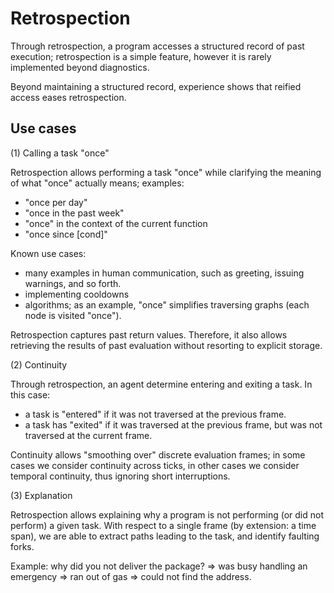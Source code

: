 # Retrospection

Through retrospection, a program accesses a structured record of past execution; retrospection is a simple feature, however it is rarely implemented beyond diagnostics.

Beyond maintaining a structured record, experience shows that reified access eases retrospection.

## Use cases

(1) Calling a task "once"

Retrospection allows performing a task "once" while clarifying the meaning of what "once" actually means; examples:
- "once per day"
- "once in the past week"
- "once" in the context of the current function
- "once since [cond]"

Known use cases:
- many examples in human communication, such as greeting, issuing warnings, and so forth.
- implementing cooldowns
- algorithms; as an example, "once" simplifies traversing graphs (each node is visited "once").

Retrospection captures past return values. Therefore, it also allows retrieving the results of past evaluation without resorting to explicit storage.

(2) Continuity

Through retrospection, an agent determine entering and exiting a task. In this case:
- a task is "entered" if it was not traversed at the previous frame.
- a task has "exited" if it was traversed at the previous frame, but was not traversed at the current frame.

Continuity allows "smoothing over" discrete evaluation frames; in some cases we consider continuity across ticks, in other cases we consider temporal continuity, thus ignoring short interruptions.

(3) Explanation

Retrospection allows explaining why a program is not performing (or did not perform) a given task. With respect to a single frame (by extension: a time span), we are able to extract paths leading to the task, and identify faulting forks.

Example: why did you not deliver the package?
=> was busy handling an emergency
=> ran out of gas
=> could not find the address.
